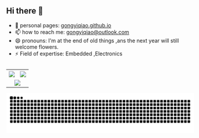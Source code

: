 ## Hi there 👋
<!--
**GongYiqiao/GongYiqiao** is a ✨ _special_ ✨ repository because its `README.md` (this file) appears on your GitHub profile.

Here are some ideas to get you started:

- 🔭 I’m currently working on ...
- 🌱 I’m currently learning ...
- 👯 I’m looking to collaborate on ...
- 🤔 I’m looking for help with ...
- 💬 Ask me about ...
- 📫 How to reach me: ...
- 😄 Pronouns: ...
- ⚡ Fun fact: ...
-->

- 📑 personal pages: [gongyiqiao.github.io](https://gongyiqiao.github.io/) 
- 📫 how to reach me: gongyiqiao@outlook.com
- 😄 pronouns: I'm at the end of old things ,ans the next year will still welcome flowers.
- ⚡ Field of expertise: Embedded ,Electronics

<table cellspacing="0" cellpadding="0" align="left">
  <tr align="center" valign="middle">
    <td><img align="center" src="https://github-readme-stats.vercel.app/api?username=GongYiqiao&show_icons=true&count_private=true&hide=contribs&theme=graywhite"></td>
    <td><img align="center" src="https://github-readme-stats.vercel.app/api/top-langs/?username=GongYiqiao&langs_count=8&hide=html,css,scss,vue&layout=compact&theme=graywhite"></td>
  </tr>
  <tr align="center">
    <td colspan="2">
      <img align="center" src="https://github-profile-trophy.vercel.app/?username=GongYiqiaoo&row=1&column=7&title=MultiLanguage,Commits,PullRequest,Repositories,Followers,Experience,Issues">
    </td>
  </tr>
</table>
<picture align="left">
  <source media="(prefers-color-scheme: dark)" srcset="https://raw.githubusercontent.com/MartinRepo/MartinRepo/output/github-contribution-grid-snake-dark.svg">
  <source media="(prefers-color-scheme: light)" srcset="https://raw.githubusercontent.com/MartinRepo/MartinRepo/output/github-contribution-grid-snake.svg">
  <img alt="github contribution grid snake animation" src="https://raw.githubusercontent.com/MartinRepo/MartinRepo/output/github-contribution-grid-snake.svg">
</picture>


